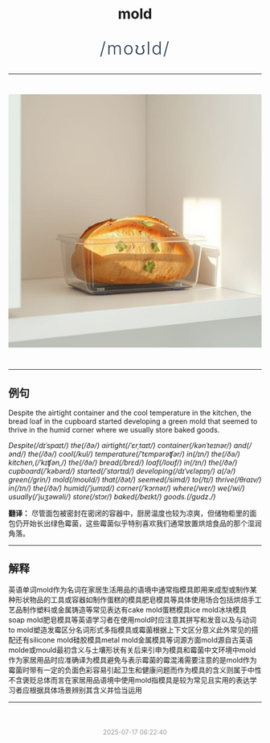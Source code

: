 <div align="center">

# mold

<div style="margin: 30px 0;">
<h1 style="font-size: 2.5em; font-weight: 300; letter-spacing: 2px; margin: 0; color: #2c3e50;">
/moʊld/
</h1>
</div>

</div>

---

<div align="center" style="margin: 40px 0;">

![mold](images/mold.png)

</div>

---

## 例句

Despite the airtight container and the cool temperature in the kitchen, the bread loaf in the cupboard started developing a green mold that seemed to thrive in the humid corner where we usually store baked goods.

*Despite(/dɪˈspaɪt/) the(/ðə/) airtight(/ˈɛrˌtaɪt/) container(/kənˈteɪnər/) and(/ənd/) the(/ðə/) cool(/kul/) temperature(/ˈtɛmpərəʧər/) in(/ɪn/) the(/ðə/) kitchen,(/ˈkɪʧən,/) the(/ðə/) bread(/brɛd/) loaf(/loʊf/) in(/ɪn/) the(/ðə/) cupboard(/ˈkəbərd/) started(/ˈstɑrtɪd/) developing(/dɪˈvɛləpɪŋ/) a(/ə/) green(/grin/) mold(/moʊld/) that(/ðət/) seemed(/simd/) to(/tɪ/) thrive(/θraɪv/) in(/ɪn/) the(/ðə/) humid(/ˈjumɪd/) corner(/ˈkɔrnər/) where(/wɛr/) we(/wi/) usually(/ˈjuʒəwəli/) store(/stɔr/) baked(/beɪkt/) goods.(/gʊdz./)*

**翻译：** 尽管面包被密封在密闭的容器中，厨房温度也较为凉爽，但储物柜里的面包仍开始长出绿色霉菌，这些霉菌似乎特别喜欢我们通常放置烘焙食品的那个湿润角落。

---

## 解释

英语单词mold作为名词在家居生活用品的语境中通常指模具即用来成型或制作某种形状物品的工具或容器如制作蛋糕的模具肥皂模具等具体使用场合包括烘焙手工艺品制作塑料或金属铸造等常见表达有cake mold蛋糕模具ice mold冰块模具soap mold肥皂模具等英语学习者在使用mold时应注意其拼写和发音以及与动词to mold塑造发霉区分名词形式多指模具或霉菌根据上下文区分意义此外常见的搭配还有silicone mold硅胶模具metal mold金属模具等词源方面mold源自古英语molde或mould最初含义与土壤形状有关后来引申为模具和霉菌中文环境中mold作为家居用品时应准确译为模具避免与表示霉菌的霉混淆需要注意的是mold作为霉菌时带有一定的负面色彩容易引起卫生和健康问题而作为模具的含义则属于中性不含褒贬总体而言在家居用品语境中使用mold指模具是较为常见且实用的表达学习者应根据具体场景辨别其含义并恰当运用


---

<div align="center" style="margin-top: 50px;">
<small style="color: #999; font-size: 0.9em;">2025-07-17 06:22:40</small>
</div>

